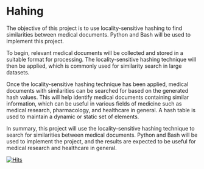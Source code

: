 # Hahing

The objective of this project is to use locality-sensitive hashing to find similarities between medical documents. Python and Bash will be used to implement this project.

To begin, relevant medical documents will be collected and stored in a suitable format for processing. The locality-sensitive hashing technique will then be applied, which is commonly used for similarity search in large datasets.

Once the locality-sensitive hashing technique has been applied, medical documents with similarities can be searched for based on the generated hash values. This will help identify medical documents containing similar information, which can be useful in various fields of medicine such as medical research, pharmacology, and healthcare in general. A hash table is used to maintain a dynamic or static set of elements. 

In summary, this project will use the locality-sensitive hashing technique to search for similarities between medical documents. Python and Bash will be used to implement the project, and the results are expected to be useful for medical research and healthcare in general.

[![Hits](https://hits.seeyoufarm.com/api/count/incr/badge.svg?url=https%3A%2F%2Fgithub.com%2Fahchash%2Fhit-counter&count_bg=%2301167A&title_bg=%23000000&icon=&icon_color=%23E7E7E7&title=hits&edge_flat=false)](https://hits.seeyoufarm.com)
